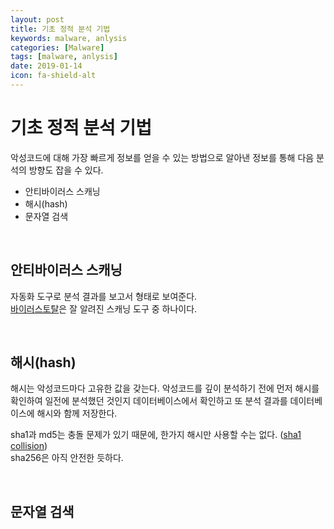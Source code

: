 ```yaml
---
layout: post
title: 기초 정적 분석 기법
keywords: malware, anlysis
categories: [Malware]
tags: [malware, anlysis]
date: 2019-01-14
icon: fa-shield-alt
---
```


# 기초 정적 분석 기법
악성코드에 대해 가장 빠르게 정보를 얻을 수 있는 방법으로 알아낸 정보를 통해 다음 분석의 방향도 잡을 수 있다.  
- 안티바이러스 스캐닝
- 해시(hash)
- 문자열 검색

<br />

## 안티바이러스 스캐닝
자동화 도구로 분석 결과를 보고서 형태로 보여준다.  
[바이러스토탈](https://virustotal.com)은 잘 알려진 스캐닝 도구 중 하나이다.  

<br />

## 해시(hash)
해시는 악성코드마다 고유한 값을 갖는다. 악성코드를 깊이 분석하기 전에 먼저 해시를 확인하여 일전에 분석했던 것인지 데이터베이스에서 확인하고 또 분석 결과를 데이터베이스에 해시와 함께 저장한다.  
  
sha1과 md5는 충돌 문제가 있기 때문에, 한가지 해시만 사용할 수는 없다. ([sha1 collision](https://shattered.io/))  
sha256은 아직 안전한 듯하다.  
  
<br />
  
## 문자열 검색

<br />
